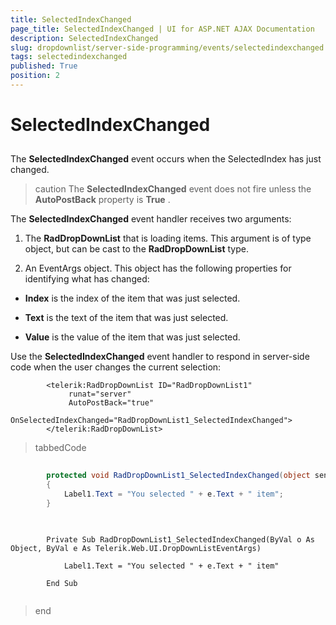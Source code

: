 ```yaml
---
title: SelectedIndexChanged
page_title: SelectedIndexChanged | UI for ASP.NET AJAX Documentation
description: SelectedIndexChanged
slug: dropdownlist/server-side-programming/events/selectedindexchanged
tags: selectedindexchanged
published: True
position: 2
---
```


# SelectedIndexChanged



## 

The __SelectedIndexChanged__ event occurs when the SelectedIndex has just changed.

>caution The __SelectedIndexChanged__ event does not fire unless the __AutoPostBack__ property is __True__ .
>


The __SelectedIndexChanged__ event handler receives two arguments:

1. The __RadDropDownList__ that is loading items. This argument is of type object, but can be cast to the __RadDropDownList__ type.

1. An EventArgs object. This object has the following properties for identifying what has changed:

* __Index__ is the index of the item that was just selected.

* __Text__ is the text of the item that was just selected.

* __Value__ is the value of the item that was just selected.

Use the __SelectedIndexChanged__ event handler to respond in server-side code when the user changes the current selection:

````ASPNET
	    <telerik:RadDropDownList ID="RadDropDownList1"
	         runat="server"
	         AutoPostBack="true"
	         OnSelectedIndexChanged="RadDropDownList1_SelectedIndexChanged">
	    </telerik:RadDropDownList>
````



>tabbedCode

````C#
	
	    protected void RadDropDownList1_SelectedIndexChanged(object sender, DropDownListEventArgs e)
	    {
	        Label1.Text = "You selected " + e.Text + " item";
	    }
	
````



````VB.NET
	
	    Private Sub RadDropDownList1_SelectedIndexChanged(ByVal o As Object, ByVal e As Telerik.Web.UI.DropDownListEventArgs)
	
	        Label1.Text = "You selected " + e.Text + " item"
	
	    End Sub
	
````


>end
